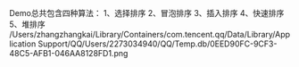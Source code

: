 Demo总共包含四种算法：
1、选择排序 2、冒泡排序  3、插入排序  4、快速排序  5、堆排序
/Users/zhangzhangkai/Library/Containers/com.tencent.qq/Data/Library/Application Support/QQ/Users/2273034940/QQ/Temp.db/0EED90FC-9CF3-48C5-AFB1-046AA8128FD1.png
